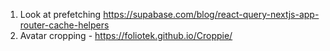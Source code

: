 1. Look at prefetching https://supabase.com/blog/react-query-nextjs-app-router-cache-helpers
2. Avatar cropping - https://foliotek.github.io/Croppie/